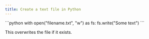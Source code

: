 ```yaml
---
title: Create a text file in Python
---
```


<div markdown="1" class="ans">
```python
with open("filename.txt", "w") as fs:
    fs.write("Some text")
```
</div>

This overwrites the file if it exists.
